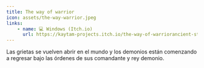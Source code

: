 ```yaml
---
title: The way of warrior
icon: assets/the-way-warrior.jpeg
links:
    - name: 💻 Windows (Itch.io)
      url: https://kaytam-projects.itch.io/the-way-of-warriorancient-stories
---
```

Las grietas se vuelven abrir en el mundo y los demonios están comenzando a regresar bajo las órdenes de sus comandante y rey demonio.